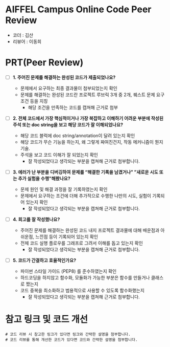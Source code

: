 # AIFFEL Campus Online Code Peer Review
- 코더 : 김산
- 리뷰어 : 이동희


# PRT(Peer Review)
- [ ]  **1. 주어진 문제를 해결하는 완성된 코드가 제출되었나요?**
    - 문제에서 요구하는 최종 결과물이 첨부되었는지 확인
    - 문제를 해결하는 완성된 코드란 프로젝트 루브릭 3개 중 2개, 
    퀘스트 문제 요구조건 등을 지칭
        - 해당 조건을 만족하는 코드를 캡쳐해 근거로 첨부
    
- [ ]  **2. 전체 코드에서 가장 핵심적이거나 가장 복잡하고 이해하기 어려운 부분에 작성된 
주석 또는 doc string을 보고 해당 코드가 잘 이해되었나요?**
    - 해당 코드 블럭에 doc string/annotation이 달려 있는지 확인
    - 해당 코드가 무슨 기능을 하는지, 왜 그렇게 짜여진건지, 작동 메커니즘이 뭔지 기술.
    - 주석을 보고 코드 이해가 잘 되었는지 확인
        - 잘 작성되었다고 생각되는 부분을 캡쳐해 근거로 첨부합니다.
        
- [ ]  **3. 에러가 난 부분을 디버깅하여 문제를 “해결한 기록을 남겼거나” 
”새로운 시도 또는 추가 실험을 수행”해봤나요?**
    - 문제 원인 및 해결 과정을 잘 기록하였는지 확인
    - 문제에서 요구하는 조건에 더해 추가적으로 수행한 나만의 시도, 
    실험이 기록되어 있는지 확인
        - 잘 작성되었다고 생각되는 부분을 캡쳐해 근거로 첨부합니다.
        
- [ ]  **4. 회고를 잘 작성했나요?**
    - 주어진 문제를 해결하는 완성된 코드 내지 프로젝트 결과물에 대해
    배운점과 아쉬운점, 느낀점 등이 기록되어 있는지 확인
    - 전체 코드 실행 플로우를 그래프로 그려서 이해를 돕고 있는지 확인
        - 잘 작성되었다고 생각되는 부분을 캡쳐해 근거로 첨부합니다.
        
- [ ]  **5. 코드가 간결하고 효율적인가요?**
    - 파이썬 스타일 가이드 (PEP8) 를 준수하였는지 확인
    - 하드코딩을 하지않고 함수화, 모듈화가 가능한 부분은 함수를 만들거나 클래스로 짰는지
    - 코드 중복을 최소화하고 범용적으로 사용할 수 있도록 함수화했는지
        - 잘 작성되었다고 생각되는 부분을 캡쳐해 근거로 첨부합니다.


# 참고 링크 및 코드 개선
```
# 코드 리뷰 시 참고한 링크가 있다면 링크와 간략한 설명을 첨부합니다.
# 코드 리뷰를 통해 개선한 코드가 있다면 코드와 간략한 설명을 첨부합니다.
```